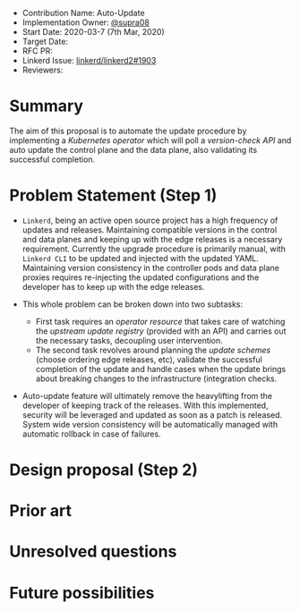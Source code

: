 - Contribution Name: Auto-Update
- Implementation Owner: [@supra08](https://github.com/supra08)
- Start Date: 2020-03-7 (7th Mar, 2020)
- Target Date: 
- RFC PR: 
- Linkerd Issue: [linkerd/linkerd2#1903](https://github.com/linkerd/linkerd2/issues/1903)
- Reviewers: 

# Summary

[summary]: #summary

The aim of this proposal is to automate the update procedure by implementing a *Kubernetes operator* which will poll a *version-check API* and auto update the control plane and the data plane, also validating its successful completion.

# Problem Statement (Step 1)

[problem-statement]: #problem-statement
* `Linkerd`, being an active open source project has a high frequency of updates and releases. Maintaining compatible versions in the control and data planes and keeping up with the edge releases is a necessary requirement. Currently the upgrade procedure is primarily manual, with `Linkerd CLI` to be updated and injected with the updated YAML. Maintaining version consistency in the controller pods and data plane proxies requires re-injecting the updated configurations and the developer has to keep up with the edge releases.

* This whole problem can be broken down into two subtasks:
    * First task requires an *operator resource* that takes care of watching the *upstream update registry* (provided with an API) and carries out the necessary tasks, decoupling user intervention.
    * The second task revolves around planning the *update schemes* (choose ordering edge releases, etc), validate the successful completion of the update and handle cases when the update brings about breaking changes to the infrastructure (integration checks.

* Auto-update feature will ultimately remove the heavylifting from the developer of keeping track of the releases. With this implemented, security will be leveraged and updated as soon as a patch is released. System wide version consistency will be automatically managed with automatic rollback in case of failures.

# Design proposal (Step 2)

[design-proposal]: #design-proposal

# Prior art

[prior-art]: #prior-art

# Unresolved questions

[unresolved-questions]: #unresolved-questions

# Future possibilities

[future-possibilities]: #future-possibilities
